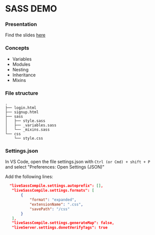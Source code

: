 # SASS DEMO

### Presentation
Find the slides [here](https://docs.google.com/presentation/d/1YH76pvAPE53sTtiwZR8ZEW9sOkSkUnlAsQKd7FRhfoY/edit?usp=sharing)

### Concepts
* Variables
* Modules
* Nesting
* Inheritance
* Mixins

### File structure
```
.
├── login.html
├── signup.html
├── sass
│   ├── style.sass
│   ├── _variables.sass
│   └── _mixins.sass
└── css
    └── style.css
```

### Settings.json

In VS Code, open the file settings.json with `Ctrl (or Cmd) + shift + P`    
and select "Preferences: Open Settings (JSON)"

Add the following lines:

```json
  "liveSassCompile.settings.autoprefix": [],
   "liveSassCompile.settings.formats": [
       {
           "format": "expanded",
           "extensionName": ".css",
           "savePath": "/css"
       }
   ],
   "liveSassCompile.settings.generateMap": false,
   "liveServer.settings.donotVerifyTags": true
```